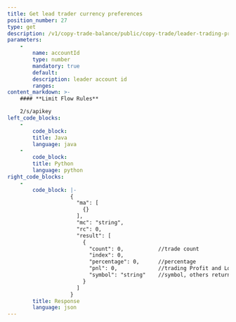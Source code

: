 ```yaml
---
title: Get lead trader currency preferences
position_number: 27
type: get
description: /v1/copy-trade-balance/public/copy-trade/leader-trading-prefer
parameters:
    -
        name: accountId
        type: number
        mandatory: true
        default:
        description: leader account id
        ranges:
content_markdown: >-
    #### **Limit Flow Rules**

    2/s/apikey
left_code_blocks:
    -
        code_block:
        title: Java
        language: java
    -
        code_block:
        title: Python
        language: python
right_code_blocks:
    -
        code_block: |-
                    {
                      "ma": [
                        {}
                      ],
                      "mc": "string",
                      "rc": 0,
                      "result": [
                        {
                          "count": 0,           //trade count
                          "index": 0,
                          "percentage": 0,      //percentage
                          "pnl": 0,             //trading Profit and Loss
                          "symbol": "string"    //symbol, others return others
                        }
                      ]
                    }
        title: Response
        language: json
---
```

